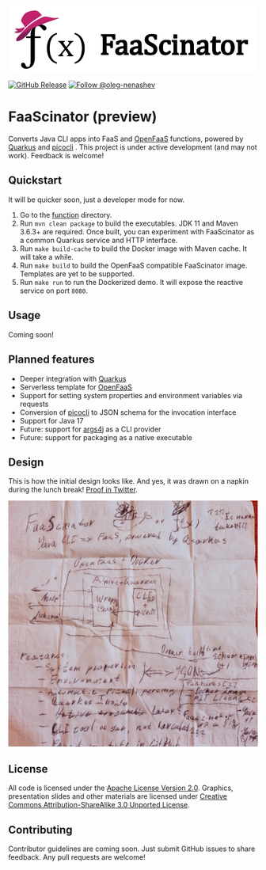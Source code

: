 <p align="center"><img src="docs/images/repo-header.png" alt="FaaScinator"></p>

[![GitHub Release](https://img.shields.io/github/release/oleg-nenashev/faascinator.svg)](https://github.com/oleg-nenashev//faascinator/releases) 
[![Follow @oleg-nenashev](https://img.shields.io/twitter/follow/oleg_nenashev.svg?style=social)](https://twitter.com/intent/follow?screen_name=oleg_nenashev) 

# FaaScinator (preview)

Converts Java CLI apps into FaaS and [OpenFaaS](https://www.openfaas.com/) functions, 
powered by [Quarkus](https://quarkus.io/) and [picocli](https://picocli.info/) .
This project is under active development (and may not work).
Feedback is welcome!

## Quickstart

It will be quicker soon,
just a developer mode for now.

1. Go to the [function](./function) directory.
2. Run `mvn clean package` to build the executables.
   JDK 11 and Maven 3.6.3+ are required.
   Once built, you can experiment with FaaScinator as a common Quarkus service and HTTP interface.
3. Run `make build-cache` to build the Docker image with Maven cache. It will take a while.
4. Run `make build` to build the OpenFaaS compatible FaaScinator image.
   Templates are yet to be supported.
5. Run `make run` to run the Dockerized demo.
   It will expose the reactive service on port `8080`.

## Usage

Coming soon!

## Planned features

* Deeper integration with [Quarkus](https://quarkus.io/)
* Serverless template for [OpenFaaS](https://www.openfaas.com/) 
* Support for setting system properties and environment variables via requests
* Conversion of [picocli](https://picocli.info/) to JSON schema for the invocation interface
* Support for Java 17
* Future: support for [args4j](https://github.com/kohsuke/args4j) as a CLI provider
* Future: support for packaging as a native executable

## Design

This is how the initial design looks like.
And yes, it was drawn on a napkin during the lunch break!
[Proof in Twitter](https://twitter.com/oleg_nenashev/status/1408776830363082758).

![Napkin design](/docs/images/first-napkin-design.jpg)

## License

All code is licensed under the [Apache License Version 2.0](https://www.apache.org/licenses/LICENSE-2.0).
Graphics, presentation slides and other materials are licensed under
[Creative Commons Attribution-ShareAlike 3.0 Unported License](https://creativecommons.org/licenses/by-sa/3.0/).

## Contributing

Contributor guidelines are coming soon.
Just submit GitHub issues to share feedback.
Any pull requests are welcome!
